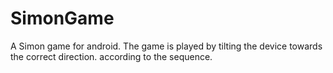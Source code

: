# SimonGame
 
A Simon game for android. The game is played by tilting the device towards the correct direction. according to the sequence.